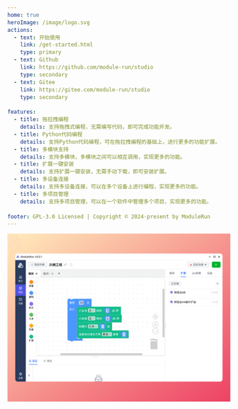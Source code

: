 ```yaml
---
home: true
heroImage: /image/logo.svg
actions:
  - text: 开始使用
    link: /get-started.html
    type: primary
  - text: Github
    link: https://github.com/module-run/studio
    type: secondary
  - text: Gitee
    link: https://gitee.com/module-run/studio
    type: secondary

features:
  - title: 拖拉拽编程
    details: 支持拖拽式编程，无需编写代码，即可完成功能开发。
  - title: Python代码编程
    details: 支持Python代码编程，可在拖拉拽编程的基础上，进行更多的功能扩展。
  - title: 多模块支持
    details: 支持多模块，多模块之间可以相互调用，实现更多的功能。
  - title: 扩展一键安装
    details: 支持扩展一键安装，无需手动下载，即可安装扩展。
  - title: 多设备连接
    details: 支持多设备连接，可以在多个设备上进行编程，实现更多的功能。
  - title: 多项目管理
    details: 支持多项目管理，可以在一个软件中管理多个项目，实现更多的功能。

footer: GPL-3.0 Licensed | Copyright © 2024-present by ModuleRun
---
```


![](/image/screenshot.png)
